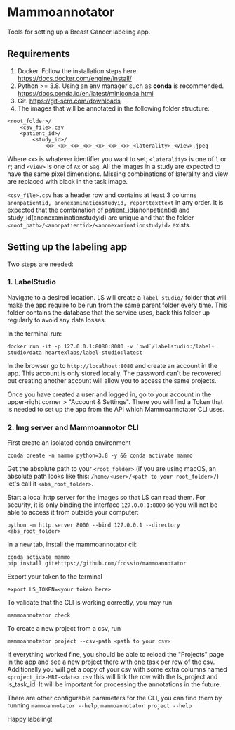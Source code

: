 # Mammoannotator
Tools for setting up a Breast Cancer labeling app.

## Requirements

1. Docker. Follow the installation steps here: https://docs.docker.com/engine/install/
1. Python >= 3.8. Using an env manager such as **conda** is recommended. https://docs.conda.io/en/latest/miniconda.html
1. Git. https://git-scm.com/downloads
1. The images that will be annotated in the following folder structure:
```
<root_folder>/
    <csv_file>.csv
    <patient_id>/
        <study_id>/
            <x>_<x>_<x>_<x>_<x>_<x>_<x>_<laterality>_<view>.jpeg
```
Where `<x>` is whatever identifier you want to set; `<laterality>` is one of `l` or `r`; and `<view>` is one of `Ax` or `Sag`. All the images in a study are expected to have the same pixel dimensions. Missing combinations of laterality and view are replaced with black in the task image.

`<csv_file>.csv` has a header row and contains at least 3 columns `anonpatientid, anonexaminationstudyid, reporttexttext` in any order. It is expected that the combination of patient_id(anonpatientid) and study_id(anonexaminationstudyid) are unique and that the folder `<root_path>/<anonpatientid>/<anonexaminationstudyid>` exists.

## Setting up the labeling app

Two steps are needed:

### 1. LabelStudio

Navigate to a desired location. LS will create a `label_studio/` folder that will make the app require to be run from the same parent folder every time. This folder contains the database that the service uses, back this folder up regularly to avoid any data losses.

In the terminal run:

```
docker run -it -p 127.0.0.1:8080:8080 -v `pwd`/labelstudio:/label-studio/data heartexlabs/label-studio:latest
```
In the browser go to `http://localhost:8080` and create an account in the app. This account is only stored locally. The password can't be recovered but creating another account will allow you to access the same projects.

Once you have created a user and logged in, go to your account in the upper-right corner > "Account & Settings". There you will find a Token that is needed to set up the app from the API which Mammoannotator CLI uses.

### 2. Img server and Mammoannotor CLI

First create an isolated conda environment
```
conda create -n mammo python=3.8 -y && conda activate mammo
```

Get the absolute path to your `<root_folder>` (if you are using macOS, an absolute path looks like this: `/home/<user>/<path to your root_folder>/`) let's call it `<abs_root_folder>`.

Start a local http server for the images so that LS can read them. For security, it is only binding the interface `127.0.0.1:8000` so you will not be able to access it from outside your computer:
```
python -m http.server 8000 --bind 127.0.0.1 --directory <abs_root_folder>
```

In a new tab, install the mammoannotator cli:
```
conda activate mammo
pip install git+https://github.com/fcossio/mammoannotator
```

Export your token to the terminal
```
export LS_TOKEN=<your token here>
```

To validate that the CLI is working correctly, you may run
```
mammoannotator check
```

To create a new project from a csv, run
```
mammoannotator project --csv-path <path to your csv>
```
If everything worked fine, you should be able to reload the "Projects" page in the app and see a new project there with one task per row of the csv. Additionally you will get a copy of your csv with some extra columns named `<project_id>-MRI-<date>.csv` this will link the row with the ls_project and ls_task_id. It will be important for processing the annotations in the future.

There are other configurable parameters for the CLI, you can find them by running `mammoannotator --help`, `mammoannotator project --help`

Happy labeling!


